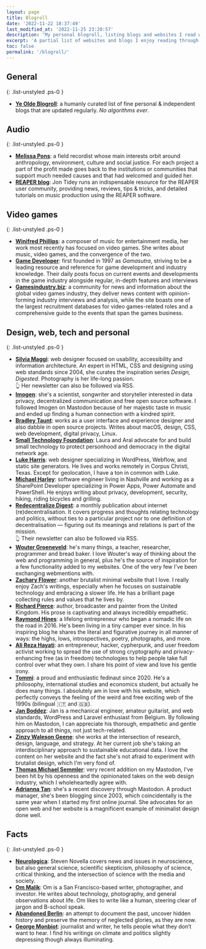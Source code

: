 ```yaml
---
layout: page
title: Blogroll
date: '2022-11-22 18:37:49'
last_modified_at: '2022-11-25 23:20:57'
description: 'My personal blogroll, listing blogs and websites I read within a curated platform that has no algorithm.'
excerpt: 'A partial list of websites and blogs I enjoy reading through <a href="/rss/">RSS feeds</a>.'
toc: false
permalink: '/blogroll/'
---
```

## General

{: .list-unstyled .ps-0 }
- [**Ye Olde Blogroll**](https://blogroll.org/): a humanly curated list of fine personal & independent blogs that are updated regularly. _No algorithms ever_.

## Audio

{: .list-unstyled .ps-0 }
- [**Melissa Pons**](https://melissapons.com/): a field recordist whose main interests orbit around anthropology, environment, culture and social justice. For each project a part of the profit made goes back to the institutions or communities that support much needed causes and that had welcomed and guided her.
- [**REAPER blog**](https://reaperblog.net/): Jon Tidey runs an indispensable resource for the REAPER user community, providing news, reviews, tips & tricks, and detailed tutorials on music production using the REAPER software.

## Video games

{: .list-unstyled .ps-0 }
- [**Winifred Phillips**](https://winifredphillips.wpcomstaging.com/): a composer of music for entertainment media, her work most recently has focused on video games. She writes about music, video games, and the convergence of the two.
- [**Game Developer**](https://www.gamedeveloper.com/blogs): first founded in 1997 as _Gamasutra_, striving to be a leading resource and reference for game development and industry knowledge. Their daily posts focus on current events and developments in the game industry alongside regular, in-depth features and interviews
- [**Gamesindustry.biz**](https://www.gamesindustry.biz/): a community for news and information about the global video games industry, they deliver news content with opinion-forming industry interviews and analysis, while the site boasts one of the largest recruitment databases for video games-related roles and a comprehensive guide to the events that span the games business.

## Design, web, tech and personal

{: .list-unstyled .ps-0 }
- [**Silvia Maggi**](https://silviamaggidesign.com): web designer focused on usability, accessibility and information architecture. An expert in HTML, CSS and designing using web standards since 2004, she curates the inspiration series _Design, Digested_. Photography is her life-long passion.<br>👆 Her newsletter can also be followed via RSS. 
- [**Imogen**](https://write.as/imgn/): she's a scientist, songwriter and storyteller interested in data privacy, decentralized communication and free open source software. I followed Imogen on Mastodon because of her majestic taste in music and ended up finding a human connection with a kindred spirit.
- [**Bradley Taunt**](https://tdarb.org/): works as a user interface and experience designer and also dabble in open source projects. Writes about macOS, design, CSS, web development, digital privacy, Linux.
- [**Small Technology Foundation**](https://small-tech.org/news/): Laura and Aral advocate for and build small technology to protect personhood and democracy in the digital network age.
- [**Luke Harris**](https://www.lkhrs.com): web designer specializing in WordPress, Webflow, and static site generators. He lives and works remotely in Corpus Christi, Texas. Except for geolocation, I have a ton in common with Luke.
- [**Michael Harley**](https://obsolete29.com/): software engineer living in Nashville and working as a SharePoint Developer specializing in Power Apps, Power Automate and PowerShell. He enjoys writing about privacy, development, security, hiking, riding bicycles and grilling.
- [**Redecentralize Digest**](https://redecentralize.org/redigest/): a monthly publication about internet (re)decentralisation. It covers progress and thoughts relating technology and politics, without ties to a particular project nor to one definition of decentralisation — figuring out its meanings and relations is part of the mission.<br>👆 Their newsletter can also be followed via RSS.
- [**Wouter Groeneveld**](https://brainbaking.com/): he's many things, a teacher, researcher, programmer and bread baker. I love Wouter's way of thinking about the web and programming in general, plus he's the source of inspiration for a few functionality added to my websites. One of the very few I've been exchanging webmentions with.
- [**Zachary Flower**](http://flower.codes/): another brutalist minimal website that I love. I really enjoy Zach's writings, especially when he focuses on sustainable technology and embracing a slower life. He has a brilliant page collecting rules and values that he lives by.
- [**Richard Pierce**](https://tettig.com/): author, broadcaster and painter from the United Kingdom. His prose is captivating and always incredibly empathetic.
- [**Raymond Hines**](https://alongtheray.com): a lifelong entrepreneur who began a nomadic life on the road in 2016. He's been living in a tiny camper ever since. In his inspiring blog he shares the literal and figurative journey in all manner of ways: the highs, lows, introspectives, poetry, photographs, and more.
- [**Ali Reza Hayati**](https://alirezahayati.com/): an entrepreneur, hacker, cypherpunk, and user freedom activist working to spread the use of strong cryptography and privacy-enhancing free (as in freedom) technologies to help people take full control over what they own. I share his point of view and love his gentle irony.
- [**Tommi**](https://tommi.space/zibenglish): a proud and enthusiastic fedinaut since 2020. He's a philosophy, international studies and economics student, but actually he does many things. I absolutely am in love with his website, which perfectly conveys the feeling of the weird and free exciting web of the 1990s (bilingual 🇮🇹 and 🇬🇧).
- [**Jan Boddez**](https://jan.boddez.net/): Jan is a mechanical engineer, amateur guitarist, and web standards, WordPress and Laravel enthusiast from Belgium. By following him on Mastodon, I can appreciate his thorough, empathetic and gentle approach to all things, not just tech-related.
- [**Zinzy Waleson Geene**](https://www.zinzy.website): she works at the intersection of research, design, language, and strategy. At her current job she's taking an interdisciplinary approach to sustainable educational data. I love the content on her website and the fact she's not afraid to experiment with brutalist design, which I'm very fond of.
- [**Thomas Michael Semmler**](https://helloyes.dev/): very recent addition on my Mastodon, I've been hit by his openness and the opinionated takes on the web design industry, which I wholeheartedly agree with.
- [**Adrianna Tan**](https://popagandhi.com): she's a recent discovery through Mastodon. A product manager, she's been blogging since 2003, which coincidentally is the same year when I started my first online journal. She advocates for an open web and her website is a magnificent example of minimalist design done well.

## Facts

{: .list-unstyled .ps-0 }
- [**Neurologica**](https://theness.com/neurologicablog): Steven Novella covers news and issues in neuroscience, but also general science, scientific skepticism, philosophy of science, critical thinking, and the intersection of science with the media and society.
- [**Om Malik**](https://om.co/): Om is a San Francisco-based writer, photographer, and investor. He writes about technology, photography, and general observations about life. Om likes to write like a human, steering clear of jargon and B-school speak.
- [**Abandoned Berlin**](https://www.abandonedberlin.com): an attempt to document the past, uncover hidden history and preserve the memory of neglected glories, as they are now.
- [**George Monbiot**](https://www.monbiot.com/): journalist and writer, he tells people what they don’t want to hear. I find his writings on climate and politics slightly depressing though always illuminating.